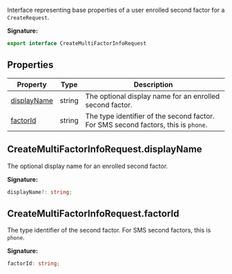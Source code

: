 Interface representing base properties of a user enrolled second factor for a `CreateRequest`<!-- -->.

<b>Signature:</b>

```typescript
export interface CreateMultiFactorInfoRequest 
```

## Properties

|  Property | Type | Description |
|  --- | --- | --- |
|  [displayName](./firebase-admin.auth.createmultifactorinforequest.md#createmultifactorinforequestdisplayname) | string | The optional display name for an enrolled second factor. |
|  [factorId](./firebase-admin.auth.createmultifactorinforequest.md#createmultifactorinforequestfactorid) | string | The type identifier of the second factor. For SMS second factors, this is <code>phone</code>. |

## CreateMultiFactorInfoRequest.displayName

The optional display name for an enrolled second factor.

<b>Signature:</b>

```typescript
displayName?: string;
```

## CreateMultiFactorInfoRequest.factorId

The type identifier of the second factor. For SMS second factors, this is `phone`<!-- -->.

<b>Signature:</b>

```typescript
factorId: string;
```
